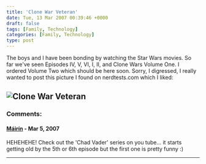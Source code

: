 ```yaml
---
title: 'Clone War Veteran'
date: Tue, 13 Mar 2007 00:39:46 +0000
draft: false
tags: [Family, Technology]
categories: [Family, Technology]
type: post
---
```


The boys and I have been bonding by watching the Star Wars movies. So far we've seen Episodes IV, V, VI, I, II, and Clone Wars Volume One. I ordered Volume Two which should be here soon. Sorry, I digressed, I really wanted to post this picture I found on nerdtests.com which I liked:

![Clone War Veteran](http://www.nerdtests.com/picsarea/3088fede570d5faae402c86d18ae5dc9.jpg)
---
### Comments:
#### [Máirín](http://mihmo.livejournal.com/ "mairin@gmail.com") - <time datetime="2007-03-16 11:42:50">Mar 5, 2007</time>

HEHEHEHE! Check out the 'Chad Vader' series on you tube... it starts getting old by the 5th or 6th episode but the first one is pretty funny :)
<hr />
